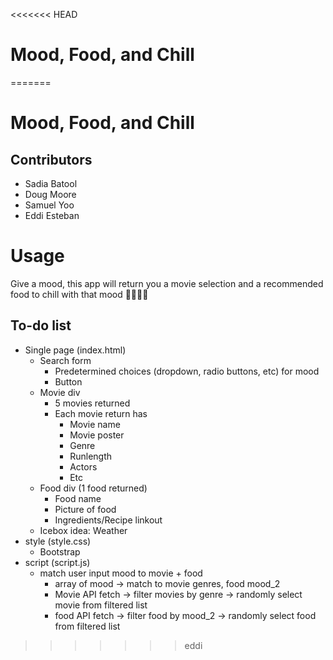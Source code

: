 <<<<<<< HEAD
# Mood, Food, and Chill
=======
# Mood, Food, and Chill

## Contributors

* Sadia Batool
* Doug Moore 
* Samuel Yoo
* Eddi Esteban

# Usage

Give a mood, this app will return you a movie selection and a recommended food to chill with that mood 🍑🍑🍑🍑

## To-do list

* Single page (index.html)
    * Search form
        * Predetermined choices (dropdown, radio buttons, etc) for mood
        * Button
    * Movie div
        * 5 movies returned
        * Each movie return has
            * Movie name
            * Movie poster
            * Genre
            * Runlength
            * Actors
            * Etc
    * Food div (1 food returned)
        * Food name
        * Picture of food
        * Ingredients/Recipe linkout 
    * Icebox idea: Weather 
* style (style.css)
    * Bootstrap
* script (script.js)
    * match user input mood to movie + food
        * array of mood -> match to movie genres, food mood_2
        * Movie API fetch -> filter movies by genre -> randomly select movie from filtered list
        * food API fetch -> filter food by mood_2 -> randomly select food from filtered list

>>>>>>> eddi
